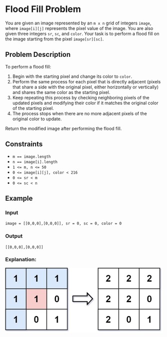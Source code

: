 # Flood Fill Problem

You are given an image represented by an `m x n` grid of integers `image`, where `image[i][j]` represents the pixel value of the image. You are also given three integers `sr`, `sc`, and `color`. Your task is to perform a flood fill on the image starting from the pixel `image[sr][sc]`.

## Problem Description

To perform a flood fill:

1. Begin with the starting pixel and change its color to `color`.
2. Perform the same process for each pixel that is directly adjacent (pixels that share a side with the original pixel, either horizontally or vertically) and shares the same color as the starting pixel.
3. Keep repeating this process by checking neighboring pixels of the updated pixels and modifying their color if it matches the original color of the starting pixel.
4. The process stops when there are no more adjacent pixels of the original color to update.

Return the modified image after performing the flood fill.

## Constraints

- `m == image.length`
- `n == image[i].length`
- `1 <= m, n <= 50`
- `0 <= image[i][j], color < 216`
- `0 <= sr < m`
- `0 <= sc < n`

## Example

### Input
```plaintext
image = [[0,0,0],[0,0,0]], sr = 0, sc = 0, color = 0
```
### Output
```plaintext
[[0,0,0],[0,0,0]]
```
### Explanation:
![Explaination](explain.jpg)
